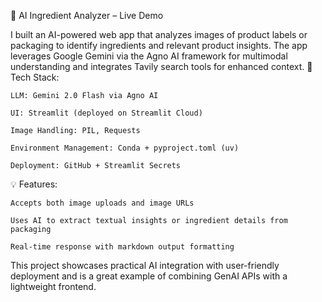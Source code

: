 🚀 AI Ingredient Analyzer – Live Demo

I built an AI-powered web app that analyzes images of product labels or packaging to identify ingredients and relevant product insights. The app leverages Google Gemini via the Agno AI framework for multimodal understanding and integrates Tavily search tools for enhanced context.
🔧 Tech Stack:

    LLM: Gemini 2.0 Flash via Agno AI

    UI: Streamlit (deployed on Streamlit Cloud)

    Image Handling: PIL, Requests

    Environment Management: Conda + pyproject.toml (uv)

    Deployment: GitHub + Streamlit Secrets

💡 Features:

    Accepts both image uploads and image URLs

    Uses AI to extract textual insights or ingredient details from packaging

    Real-time response with markdown output formatting

This project showcases practical AI integration with user-friendly deployment and is a great example of combining GenAI APIs with a lightweight frontend.
